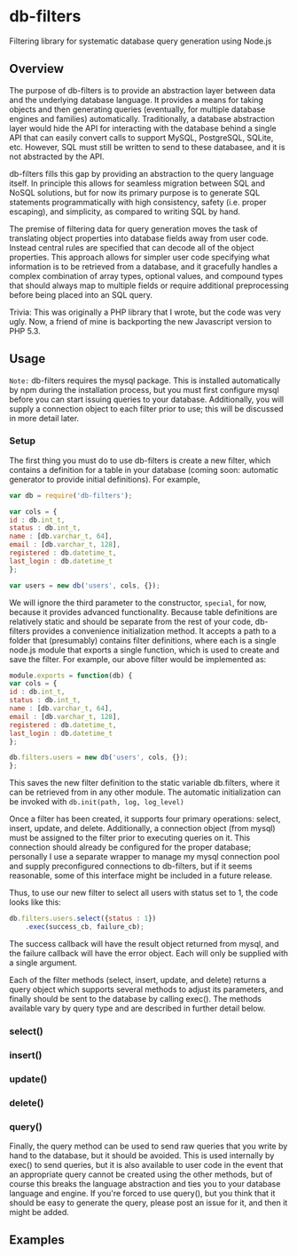 db-filters
==========

Filtering library for systematic database query generation using Node.js

## Overview

The purpose of db-filters is to provide an abstraction layer between data and the underlying database language. It provides a means for taking objects and then generating queries (eventually, for multiple database engines and families) automatically. Traditionally, a database abstraction layer would hide the API for interacting with the database behind a single API that can easily convert calls to support MySQL, PostgreSQL, SQLite, etc. However, SQL must still be written to send to these databasee, and it is not abstracted by the API.

db-filters fills this gap by providing an abstraction to the query language itself. In principle this allows for seamless migration between SQL and NoSQL solutions, but for now its primary purpose is to generate SQL statements programmatically with high consistency, safety (i.e. proper escaping), and simplicity, as compared to writing SQL by hand.

The premise of filtering data for query generation moves the task of translating object properties into database fields away from user code. Instead central rules are specified that can decode all of the object properties. This approach allows for simpler user code specifying what information is to be retrieved from a database, and it gracefully handles a complex combination of array types, optional values, and compound types that should always map to multiple fields or require additional preprocessing before being placed into an SQL query.

Trivia: This was originally a PHP library that I wrote, but the code was very ugly. Now, a friend of mine is backporting the new Javascript version to PHP 5.3.

## Usage

```Note:``` db-filters requires the mysql package. This is installed automatically by npm during the installation process, but you must first configure mysql before you can start issuing queries to your database. Additionally, you will supply a connection object to each filter prior to use; this will be discussed in more detail later.

### Setup

The first thing you must do to use db-filters is create a new filter, which contains a definition for a table in your database (coming soon: automatic generator to provide initial definitions). For example,

```javascript
var db = require('db-filters');

var cols = {
id : db.int_t,
status : db.int_t,
name : [db.varchar_t, 64],
email : [db.varchar_t, 128],
registered : db.datetime_t,
last_login : db.datetime_t
};

var users = new db('users', cols, {});
```

We will ignore the third parameter to the constructor, ```special```, for now, because it provides advanced functionality. Because table definitions are relatively static and should be separate from the rest of your code, db-filters provides a convenience initialization method. It accepts a path to a folder that (presumably) contains filter definitions, where each is a single node.js module that exports a single function, which is used to create and save the filter. For example, our above filter would be implemented as:

```javascript
module.exports = function(db) {
var cols = {
id : db.int_t,
status : db.int_t,
name : [db.varchar_t, 64],
email : [db.varchar_t, 128],
registered : db.datetime_t,
last_login : db.datetime_t
};

db.filters.users = new db('users', cols, {});
};
```

This saves the new filter definition to the static variable db.filters, where it can be retrieved from in any other module. The automatic initialization can be invoked with ```db.init(path, log, log_level)```

Once a filter has been created, it supports four primary operations: select, insert, update, and delete. Additionally, a connection object (from mysql) must be assigned to the filter prior to executing queries on it. This connection should already be configured for the proper database; personally I use a separate wrapper to manage my mysql connection pool and supply preconfigured connections to db-filters, but if it seems reasonable, some of this interface might be included in a future release.

Thus, to use our new filter to select all users with status set to 1, the code looks like this:

```javascript
db.filters.users.select({status : 1})
    .exec(success_cb, failure_cb);
```

The success callback will have the result object returned from mysql, and the failure callback will have the error object. Each will only be supplied with a single argument.

Each of the filter methods (select, insert, update, and delete) returns a query object which supports several methods to adjust its parameters, and finally should be sent to the database by calling exec(). The methods available vary by query type and are described in further detail below.

### select()

### insert()

### update()

### delete()

### query()
Finally, the query method can be used to send raw queries that you write by hand to the database, but it should be avoided. This is used internally by exec() to send queries, but it is also available to user code in the event that an appropriate query cannot be created using the other methods, but of course this breaks the language abstraction and ties you to your database language and engine. If you're forced to use query(), but you think that it should be easy to generate the query, please post an issue for it, and then it might be added.

## Examples
